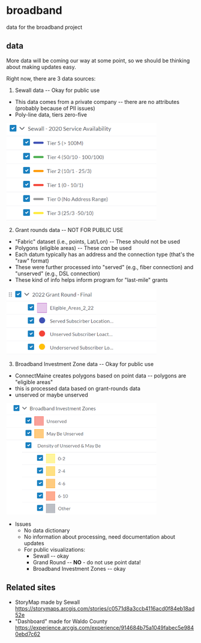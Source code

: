 # broadband

data for the broadband project

## data

More data will be coming our way at some point, so we should be thinking about making updates easy.

Right now, there are 3 data sources:

1. Sewall data -- Okay for public use
* This data comes from a private company -- there are no attributes (probably because of PII issues)
* Poly-line data, tiers zero-five

<img src="figs/image.png" width="400px">

2. Grant rounds data -- NOT FOR PUBLIC USE
* "Fabric" dataset (i.e., points, Lat/Lon) -- These should not be used
* Polygons (eligible areas) -- These *can* be used
* Each datum typically has an address and the connection type (that's the "raw" format)
* These were further processed into "served" (e.g., fiber connection) and "unserved" (e.g., DSL connection)
* These kind of info helps inform program for "last-mile" grants

<img src="figs/image2.png" width="400px">

3. Broadband Investment Zone data -- Okay for public use
* ConnectMaine creates polygons based on point data -- polygons are "eligible areas"
* this is processed data based on grant-rounds data
* unserved or maybe unserved

<img src="figs/image3.png" width="400px">

* Issues
  * No data dictionary
  * No information about processing, need documentation about updates
  * For public visualizations:
    * Sewall -- okay
    * Grand Round -- **NO** - do not use point data!
    * Broadband Investment Zones -- okay

## Related sites

* StoryMap made by Sewall https://storymaps.arcgis.com/stories/c0571d8a3ccb4116acd0f84eb18ad52e
* "Dashboard" made for Waldo County https://experience.arcgis.com/experience/914684b75a1049fabec5e9840ebd7c62

